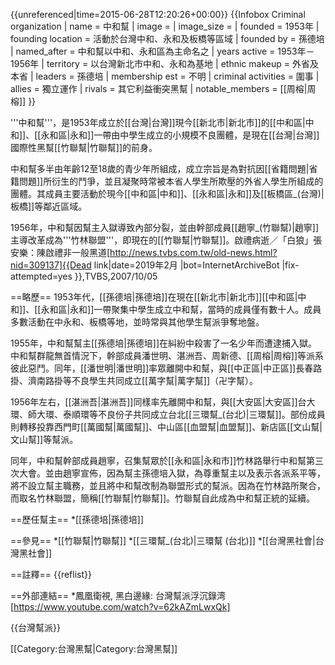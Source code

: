 {{unreferenced|time=2015-06-28T12:20:26+00:00}}
{{Infobox Criminal organization
| name                = 中和幫
| image             =  <!--(filename only)-->
| image_size        =  <!--(defaults to 220px)-->
| founded             = 1953年
| founding location   = 活動於台灣中和、永和及板橋等區域
| founded by          = 孫德培
| named_after       = 中和幫以中和、永和區為主命名之
| years active        = 1953年－1956年
| territory           = 以台灣新北市中和、永和為基地
| ethnic makeup       = 外省及本省
| leaders           =   孫德培
| membership est      = 不明
| criminal activities = 圍事
| allies              = 獨立運作
| rivals              = 其它利益衝突黑幫
| notable_members   =  [[周榕|周榕]]
}}

'''中和幫'''，是1953年成立於[[台灣|台灣]]現今[[新北市|新北市]]的[[中和區|中和]]、[[永和區|永和]]一帶由中學生成立的小規模不良團體，是現在[[台灣|台灣]]國際性黑幫[[竹聯幫|竹聯幫]]的前身。

中和幫多半由年齡12至18歲的青少年所組成，成立宗旨是為對抗因[[省籍問題|省籍問題]]所衍生的鬥爭，並且凝聚時常被本省人學生所欺壓的外省人學生所組成的團體。其成員主要活動於現今[[中和區|中和]]、[[永和區|永和]]及[[板橋區_(台灣)|板橋]]等鄰近區域。

1956年，中和幫因幫主入獄導致內部分裂，並由幹部成員[[趙寧_(竹聯幫)|趙寧]]主導改革成為'''竹林聯盟'''，即現在的[[竹聯幫|竹聯幫]]。<ref>啟禮病逝／「白狼」張安樂：陳啟禮非一般黑道[http://news.tvbs.com.tw/old-news.html?nid=309137]{{Dead link|date=2019年2月 |bot=InternetArchiveBot |fix-attempted=yes }},TVBS,2007/10/05</ref>

==略歷==
1953年代，[[孫德培|孫德培]]在現在[[新北市|新北市]][[中和區|中和]]、[[永和區|永和]]一帶聚集中學生成立中和幫，當時的成員僅有數十人。成員多數活動在中永和、板橋等地，並時常與其他學生幫派爭奪地盤。

1955年，中和幫幫主[[孫德培|孫德培]]在糾紛中殺害了一名少年而遭逮捕入獄。中和幫群龍無首情況下，幹部成員潘世明、湛洲吾、周新德、[[周榕|周榕]]等派系彼此惡鬥。同年，[[潘世明|潘世明]]率眾離開中和幫，與[[中正區|中正區]]長春路掛、濟南路掛等不良學生共同成立[[萬字幫|萬字幫]]（卍字幫）。

1956年左右，[[湛洲吾|湛洲吾]]同樣率先離開中和幫，與[[大安區|大安區]]台大環、師大環、泰順環等不良份子共同成立台北[[三環幫_(台北)|三環幫]]。部份成員則轉移投靠西門町[[萬國幫|萬國幫]]、中山區[[血盟幫|血盟幫]]、新店區[[文山幫|文山幫]]等幫派。

同年，中和幫幹部成員趙寧，召集幫眾於[[永和區|永和市]]竹林路舉行中和幫第三次大會。並由趙寧宣佈，因為幫主孫德培入獄，為尊重幫主以及表示各派系平等，將不設立幫主職務，並且將中和幫改制為聯盟形式的幫派。因為在竹林路所聚合，而取名竹林聯盟，簡稱[[竹聯幫|竹聯幫]]。竹聯幫自此成為中和幫正統的延續。

==歷任幫主==
*[[孫德培|孫德培]]

==參見==
*[[竹聯幫|竹聯幫]]
*[[三環幫_(台北)|三環幫 (台北)]]
*[[台灣黑社會|台灣黑社會]]

==註釋==
{{reflist}}

==外部連結==
*鳳凰衛視, 黑白邊緣: 台灣幫派浮沉錄湾[https://www.youtube.com/watch?v=62kAZmLwxQk]

{{台灣幫派}}

[[Category:台灣黑幫|Category:台灣黑幫]]